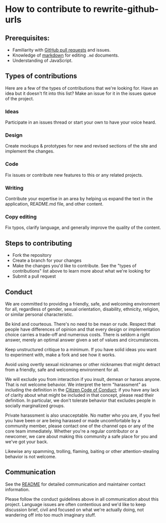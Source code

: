 # How to contribute to rewrite-github-urls

## Prerequisites:

- Familiarity with [GitHub pull requests](https://help.github.com/articles/using-pull-requests) and issues.
- Knowledge of [markdown](https://help.github.com/articles/markdown-basics/) for editing `.md` documents.
- Understanding of JavaScript.

## Types of contributions

Here are a few of the types of contributions that we're looking for. Have an idea but it doesn't fit into this list? Make an issue for it in the issues queue of the project.

### Ideas

Participate in an issues thread or start your own to have your voice heard.

### Design

Create mockups & prototypes for new and revised sections of the site and implement the changes.

### Code

Fix issues or contribute new features to this or any related projects.

### Writing

Contribute your expertise in an area by helping us expand the text in the application, README.md file, and other content.

### Copy editing

Fix typos, clarify language, and generally improve the quality of the content.

## Steps to contributing

- Fork the repository
- Create a branch for your changes
- Make the changes you'd like to contribute. See the "types of contributions" list above to learn more about what we're looking for
- Submit a pull request

## Conduct

We are committed to providing a friendly, safe, and welcoming environment for
all, regardless of gender, sexual orientation, disability, ethnicity, religion,
or similar personal characteristic.

Be kind and courteous. There's no need to be mean or rude.
Respect that people have differences of opinion and that every design or
implementation choice carries a trade-off and numerous costs. There is seldom
a right answer, merely an optimal answer given a set of values and
circumstances.

Keep unstructured critique to a minimum. If you have solid ideas you
want to experiment with, make a fork and see how it works.

Avoid using overtly sexual nicknames or other nicknames that
might detract from a friendly, safe and welcoming environment for all.

We will exclude you from interaction if you insult, demean or harass anyone.
That is not welcome behavior. We interpret the term "harassment" as
including the definition in the
[Citizen Code of Conduct](CONDUCT.md);
if you have any lack of clarity about what might be included in that concept,
please read their definition. In particular, we don't tolerate behavior that
excludes people in socially marginalized groups.

Private harassment is also unacceptable. No matter who you are, if you feel
you have been or are being harassed or made uncomfortable by a community
member, please contact one of the channel ops or any of the core team
immediately. Whether you're a regular contributor or a newcomer, we care about
making this community a safe place for you and we've got your back.

Likewise any spamming, trolling, flaming, baiting or other attention-stealing
behavior is not welcome.


## Communication

See the [README](README.md#contact) for detailed communication and maintainer contact information.

Please follow the conduct guidelines above in all communication about this project. Language issues
are often contentious and we'd like to keep discussion brief, civil and focused
on what we're actually doing, not wandering off into too much imaginary stuff.
